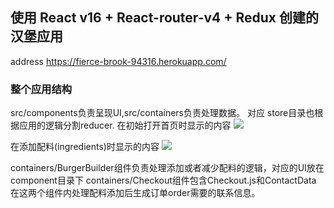 ## 使用 React v16 + React-router-v4 + Redux 创建的汉堡应用
address https://fierce-brook-94316.herokuapp.com/

### 整个应用结构
src/components负责呈现UI,src/containers负责处理数据。
对应 store目录也根据应用的逻辑分割reducer.
在初始打开首页时显示的内容
![](assets/images/burger-homepage.png)

在添加配料(ingredients)时显示的内容
![](assets/images/burget-add-ings.png)

containers/BurgerBuilder组件负责处理添加或者减少配料的逻辑，对应的UI放在component目录下
containers/Checkout组件包含Checkout.js和ContactData 在这两个组件内处理配料添加后生成订单order需要的联系信息。
